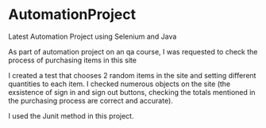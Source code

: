 # AutomationProject
Latest Automation Project using Selenium and Java

As part of automation project on an qa course, 
I was requested to check the process of purchasing items in this site

I created a test that chooses 2 random items in the site and setting different quantities to each item.
I checked numerous objects on the site (the exsistence of sign in and sign out buttons, checking the totals
mentioned in the purchasing process are correct and accurate).

I used the Junit method in this project.
